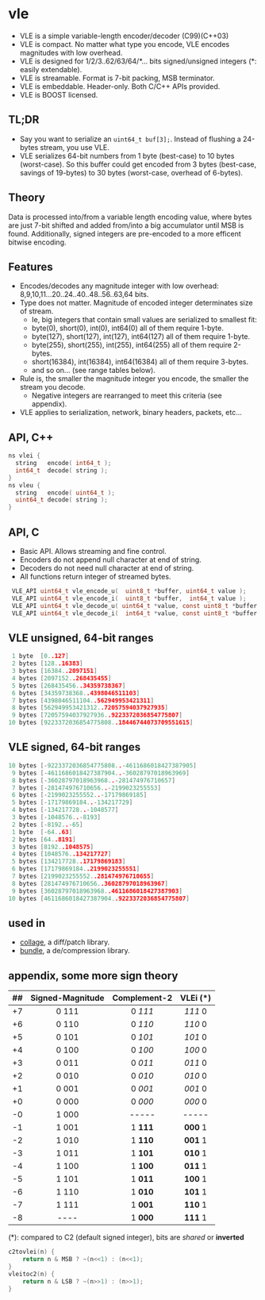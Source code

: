 # vle

- VLE is a simple variable-length encoder/decoder (C99)(C++03)
- VLE is compact. No matter what type you encode, VLE encodes magnitudes with low overhead.
- VLE is designed for 1/2/3..62/63/64/\*... bits signed/unsigned integers (\*: easily extendable).
- VLE is streamable. Format is 7-bit packing, MSB terminator.
- VLE is embeddable. Header-only. Both C/C++ APIs provided.
- VLE is BOOST licensed.

## TL;DR
- Say you want to serialize an `uint64_t buf[3];`. Instead of flushing a 24-bytes stream, you use VLE.
- VLE serializes 64-bit numbers from 1 byte (best-case) to 10 bytes (worst-case). So this buffer could get encoded from 3 bytes (best-case, savings of 19-bytes) to 30 bytes (worst-case, overhead of 6-bytes).

## Theory
Data is processed into/from a variable length encoding value, where bytes are just 7-bit shifted and added from/into a big accumulator until MSB is found. Additionally, signed integers are pre-encoded to a more efficent bitwise encoding.

## Features
- Encodes/decodes any magnitude integer with low overhead: 8,9,10,11...20..24..40..48..56..63,64 bits.
- Type does not matter. Magnitude of encoded integer determinates size of stream.
  - Ie, big integers that contain small values are serialized to smallest fit:
  - byte(0), short(0), int(0), int64(0) all of them require 1-byte.
  - byte(127), short(127), int(127), int64(127) all of them require 1-byte.
  - byte(255), short(255), int(255), int64(255) all of them require 2-bytes.
  - short(16384), int(16384), int64(16384) all of them require 3-bytes.
  - and so on... (see range tables below).
- Rule is, the smaller the magnitude integer you encode, the smaller the stream you decode. 
  - Negative integers are rearranged to meet this criteria (see appendix).
- VLE applies to serialization, network, binary headers, packets, etc...

## API, C++
```c++
ns vlei {
  string   encode( int64_t );
  int64_t  decode( string );
}
ns vleu {
  string   encode( uint64_t );
  uint64_t decode( string );   
}
```

## API, C
- Basic API. Allows streaming and fine control.
- Encoders do not append null character at end of string.
- Decoders do not need null character at end of string.
- All functions return integer of streamed bytes.
```c
 VLE_API uint64_t vle_encode_u(  uint8_t *buffer, uint64_t value );
 VLE_API uint64_t vle_encode_i(  uint8_t *buffer,  int64_t value );
 VLE_API uint64_t vle_decode_u( uint64_t *value, const uint8_t *buffer );
 VLE_API uint64_t vle_decode_i(  int64_t *value, const uint8_t *buffer );
```

## VLE unsigned, 64-bit ranges
```c++
 1 byte  [0..127]
 2 bytes [128..16383]
 3 bytes [16384..2097151]
 4 bytes [2097152..268435455]
 5 bytes [268435456..34359738367]
 6 bytes [34359738368..4398046511103]
 7 bytes [4398046511104..562949953421311]
 8 bytes [562949953421312..72057594037927935]
 9 bytes [72057594037927936..9223372036854775807]
10 bytes [9223372036854775808..18446744073709551615]
```

## VLE signed, 64-bit ranges
```c++
10 bytes [-9223372036854775808..-4611686018427387905]
 9 bytes [-4611686018427387904..-36028797018963969]
 8 bytes [-36028797018963968..-281474976710657]
 7 bytes [-281474976710656..-2199023255553]
 6 bytes [-2199023255552..-17179869185]
 5 bytes [-17179869184..-134217729]
 4 bytes [-134217728..-1048577]
 3 bytes [-1048576..-8193]
 2 bytes [-8192..-65]
 1 byte  [-64..63]
 2 bytes [64..8191]
 3 bytes [8192..1048575]
 4 bytes [1048576..134217727]
 5 bytes [134217728..17179869183]
 6 bytes [17179869184..2199023255551]
 7 bytes [2199023255552..281474976710655]
 8 bytes [281474976710656..36028797018963967]
 9 bytes [36028797018963968..4611686018427387903]
10 bytes [4611686018427387904..9223372036854775807]
```

## used in
- [collage](https://github.com/r-lyeh/collage), a diff/patch library.
- [bundle](https://github.com/r-lyeh/bundle), a de/compression library.

## appendix, some more sign theory

| ## | Signed-Magnitude | Complement-2  | VLEi (*)  |
|:--:|:----------------:|:-------------:|:-----:|
| +7 | 0 111 | 0 _111_ | _111_ 0 |
| +6 | 0 110 | 0 _110_ | _110_ 0 |
| +5 | 0 101 | 0 _101_ | _101_ 0 |
| +4 | 0 100 | 0 _100_ | _100_ 0 |
| +3 | 0 011 | 0 _011_ | _011_ 0 |
| +2 | 0 010 | 0 _010_ | _010_ 0 |
| +1 | 0 001 | 0 _001_ | _001_ 0 |
| +0 | 0 000 | 0 _000_ | _000_ 0 |
| -0 | 1 000 | ----- | ----- |
| -1 | 1 001 | 1 **111** | **000** 1 |
| -2 | 1 010 | 1 **110** | **001** 1 |
| -3 | 1 011 | 1 **101** | **010** 1 |
| -4 | 1 100 | 1 **100** | **011** 1 |
| -5 | 1 101 | 1 **011** | **100** 1 |
| -6 | 1 110 | 1 **010** | **101** 1 |
| -7 | 1 111 | 1 **001** | **110** 1 |
| -8 | ---- | 1 **000** | **111** 1 |

(\*): compared to C2 (default signed integer), bits are _shared_ or **inverted**

```c++
c2tovlei(n) {
    return n & MSB ? ~(n<<1) : (n<<1);
}
vleitoc2(n) {
    return n & LSB ? ~(n>>1) : (n>>1);
}
```

